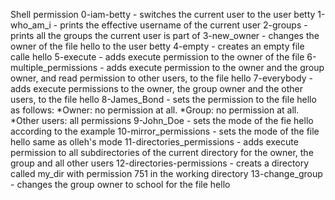 Shell permission
0-iam-betty - switches the current user to the user betty
1-who_am_i - prints the effective username of the current user
2-groups - prints all the groups the current user is part of
3-new_owner - changes the owner of the file hello to the user betty
4-empty - creates an empty file calle hello
5-execute - adds execute permission to the owner of the file
6-multiple_permissions - adds execute permission to the owner and the group owner, and read permission to other users, to the file hello
7-everybody - adds execute permissions to the owner, the group owner and the other users, to the file hello
8-James_Bond - sets the permission to the file hello as follows:
	*Owner: no permission at all.
	*Group: no permission at all.
	*Other users: all permissions
9-John_Doe - sets the mode of the fie hello according to the example
10-mirror_permissions - sets the mode of the file hello same as olleh's mode
11-directories_permissions - adds execute permission to all subdirectories of the current directory for the owner, the group and all other users
12-directories-permissions - creats a directory called my_dir with permission 751 in the working directory
13-change_group - changes the group owner to school for the file hello
